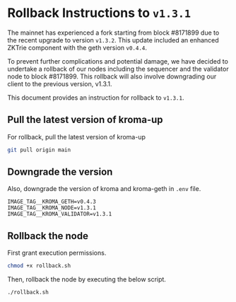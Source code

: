 # Rollback Instructions to `v1.3.1`

The mainnet has experienced a fork starting from block #8171899 due to the recent upgrade to version `v1.3.2`. This 
update included an enhanced ZKTrie component with the geth version `v0.4.4`.

To prevent further complications and potential damage, we have decided to undertake a rollback of our nodes including 
the sequencer and the validator node to block #8171899. This rollback will also involve downgrading our client to the 
previous version, v1.3.1.

This document provides an instruction for rollback to `v1.3.1`.

## Pull the latest version of kroma-up

For rollback, pull the latest version of kroma-up

```bash
git pull origin main
```

## Downgrade the version

Also, downgrade the version of kroma and kroma-geth in `.env` file.

```
IMAGE_TAG__KROMA_GETH=v0.4.3
IMAGE_TAG__KROMA_NODE=v1.3.1
IMAGE_TAG__KROMA_VALIDATOR=v1.3.1
```

## Rollback the node

First grant execution permissions.
```bash
chmod +x rollback.sh
```
Then, rollback the node by executing the below script.

```bash
./rollback.sh
```

